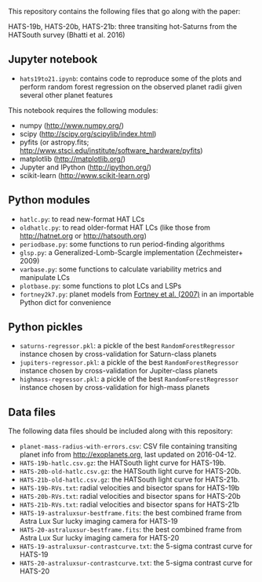 This repository contains the following files that go along with the paper:

HATS-19b, HATS-20b, HATS-21b: three transiting hot-Saturns from the HATSouth
survey (Bhatti et al. 2016)

## Jupyter notebook

- `hats19to21.ipynb`: contains code to reproduce some of the plots and perform
  random forest regression on the observed planet radii given several other
  planet features

This notebook requires the following modules:

- numpy (http://www.numpy.org/)
- scipy (http://scipy.org/scipylib/index.html)
- pyfits (or astropy.fits; http://www.stsci.edu/institute/software_hardware/pyfits)
- matplotlib (http://matplotlib.org/)
- Jupyter and IPython (http://ipython.org/)
- scikit-learn (http://www.scikit-learn.org)

## Python modules

- `hatlc.py`: to read new-format HAT LCs
- `oldhatlc.py`: to read older-format HAT LCs (like those from http://hatnet.org
  or http://hatsouth.org)
- `periodbase.py`: some functions to run period-finding algorithms
- `glsp.py`: a Generalized-Lomb-Scargle implementation (Zechmeister+ 2009)
- `varbase.py`: some functions to calculate variability metrics and manipulate
  LCs
- `plotbase.py`: some functions to plot LCs and LSPs
- `fortney2k7.py`: planet models from <a
  href="http://adsabs.harvard.edu/abs/2007ApJ...659.1661F">Fortney et
  al. (2007)</a> in an importable Python dict for convenience

## Python pickles

- `saturns-regressor.pkl`: a pickle of the best `RandomForestRegressor` instance
  chosen by cross-validation for Saturn-class planets
- `jupiters-regressor.pkl`: a pickle of the best `RandomForestRegressor`
  instance chosen by cross-validation for Jupiter-class planets
- `highmass-regressor.pkl`: a pickle of the best `RandomForestRegressor`
  instance chosen by cross-validation for high-mass planets

## Data files

The following data files should be included along with this repository:

- `planet-mass-radius-with-errors.csv`: CSV file containing transiting planet
  info from http://exoplanets.org, last updated on 2016-04-12.
- `HATS-19b-hatlc.csv.gz`: the HATSouth light curve for HATS-19b.
- `HATS-20b-old-hatlc.csv.gz`: the HATSouth light curve for HATS-20b.
- `HATS-21b-old-hatlc.csv.gz`: the HATSouth light curve for HATS-21b.
- `HATS-19b-RVs.txt`: radial velocities and bisector spans for HATS-19b
- `HATS-20b-RVs.txt`: radial velocities and bisector spans for HATS-20b
- `HATS-21b-RVs.txt`: radial velocities and bisector spans for HATS-21b
- `HATS-19-astraluxsur-bestframe.fits`: the best combined frame from Astra Lux Sur lucky imaging camera for HATS-19
- `HATS-20-astraluxsur-bestframe.fits`: the best combined frame from Astra Lux Sur lucky imaging camera for HATS-20
- `HATS-19-astraluxsur-contrastcurve.txt`: the 5-sigma contrast curve for HATS-19
- `HATS-20-astraluxsur-contrastcurve.txt`: the 5-sigma contrast curve for HATS-20
